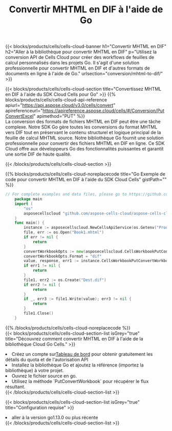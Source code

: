 ﻿---
title:  Convertir MHTML en DIF à l'aide de Go
description:  Utilisation du SDK Cloud Aspose.Cells pour Go pour convertir un fichier au format MHTML en fichier au format DIF.
kwords: Excel, Convert MHTML to DIF, REST, Go
howto: How to convert MHTML to DIF using Aspose.Cells Cloud Go library.
---
{{< blocks/products/cells/cells-cloud-banner h1="Convertir MHTML en DIF" h2="Aller à la bibliothèque pour convertir MHTML en DIF" p="Utilisez la conversion API de Cells Cloud pour créer des workflows de feuilles de calcul personnalisés dans les projets Go. Il s\'agit d\'une solution professionnelle pour convertir MHTML en DIF et d\'autres formats de documents en ligne à l\'aide de Go." urlsection="conversion/mhtml-to-dif/" >}}

{{< blocks/products/cells/cells-cloud-section title="Convertissez MHTML en DIF à l\'aide du SDK Cloud Cells pour Go" >}}
{{% blocks/products/cells/cells-cloud-api-reference apiurl="https://api.aspose.cloud/v3.0/cells/convert" apireferenceurl="https://apireference.aspose.cloud/cells/#/Conversion/PutConvertExcel" apimethod="PUT" %}}
<br/>
La conversion des formats de fichiers MHTML en DIF peut être une tâche complexe. Notre SDK Go gère toutes les conversions du format MHTML vers DIF tout en préservant le contenu structurel et logique principal de la feuille de calcul MHTML source. Notre bibliothèque Go fournit une solution professionnelle pour convertir des fichiers MHTML en DIF en ligne. Ce SDK Cloud offre aux développeurs Go des fonctionnalités puissantes et garantit une sortie DIF de haute qualité.

{{< /blocks/products/cells/cells-cloud-section >}}

{{% blocks/products/cells/cells-cloud-noreplacecode title="Go Exemple de code pour convertir MHTML en DIF à l\'aide du SDK Cloud Cells" gistPath="" %}}
 
```go
// For complete examples and data files, please go to https://github.com/aspose-cells-cloud/aspose-cells-cloud-go/
    package main
    import (
	    "os"
	    asposecellscloud "github.com/aspose-cells-cloud/aspose-cells-cloud-go/v22"
    )
    func main() {
	    instance := asposecellscloud.NewCellsApiService(os.Getenv("ProductClientId"), os.Getenv("ProductClientSecret"))
	    file, err := os.Open("Book1.mhtml")
	    if err != nil {
		    return
	    }
	    convertWorkbookOpts := new(asposecellscloud.CellsWorkbookPutConvertWorkbookOpts)
	    convertWorkbookOpts.Format = "dif"
	    value, response, err1 := instance.CellsWorkbookPutConvertWorkbook(file, convertWorkbookOpts)
	    if err1 != nil {
		    return
	    }
	    file1, err2 := os.Create("Dest.dif")
	    if err2 != nil {
		    return
	    }
	    if _, err3 := file1.Write(value); err3 != nil {
		    return
	    }
	    file1.Close()
    }
```
 
{{% /blocks/products/cells/cells-cloud-noreplacecode %}}
<br/>
{{< blocks/products/cells/cells-cloud-section-list isGrey="true" title="Découvrez comment convertir MHTML en DIF à l\'aide de la bibliothèque Cloud Go Cells." >}}
<li> Créez un compte sur<a href="https://dashboard.aspose.cloud/">Tableau de bord</a> pour obtenir gratuitement les détails du quota et de l'autorisation API</li>
<li>Installez la bibliothèque Go et ajoutez la référence (importez la bibliothèque) à votre projet.</li>
<li>Ouvrez le fichier source en go.</li>
<li>Utilisez la méthode `PutConvertWorkbook` pour récupérer le flux résultant.</li>
{{< /blocks/products/cells/cells-cloud-section-list >}}

{{< blocks/products/cells/cells-cloud-section-list isGrey="true" title="Configuration requise" >}}
<li>aller à la version go1.13.0 ou plus récente</li>
{{< /blocks/products/cells/cells-cloud-section-list >}}

